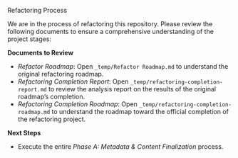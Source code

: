 Refactoring Process

We are in the process of refactoring this repository. Please review the following documents to ensure a comprehensive understanding of the project stages:

**Documents to Review**

- _Refactor Roadmap_: Open `_temp/Refactor Roadmap.md` to understand the original refactoring roadmap.
- _Refactoring Completion Report_: Open `_temp/refactoring-completion-report.md` to review the analysis report on the results of the original roadmap’s completion.
- _Refactoring Completion Roadmap_: Open `_temp/refactoring-completion-roadmap.md` to understand the roadmap toward the official completion of the refactoring project.

**Next Steps**

- Execute the entire _Phase A: Metadata & Content Finalization_ process.